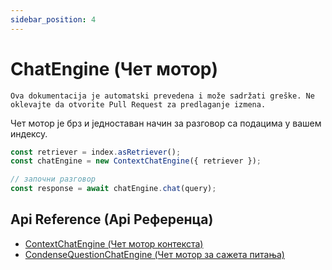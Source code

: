 ```yaml
---
sidebar_position: 4
---
```


# ChatEngine (Чет мотор)

`Ova dokumentacija je automatski prevedena i može sadržati greške. Ne oklevajte da otvorite Pull Request za predlaganje izmena.`

Чет мотор је брз и једноставан начин за разговор са подацима у вашем индексу.

```typescript
const retriever = index.asRetriever();
const chatEngine = new ContextChatEngine({ retriever });

// започни разговор
const response = await chatEngine.chat(query);
```

## Api Reference (Api Референца)

- [ContextChatEngine (Чет мотор контекста)](../../api/classes/ContextChatEngine.md)
- [CondenseQuestionChatEngine (Чет мотор за сажета питања)](../../api/classes/ContextChatEngine.md)
